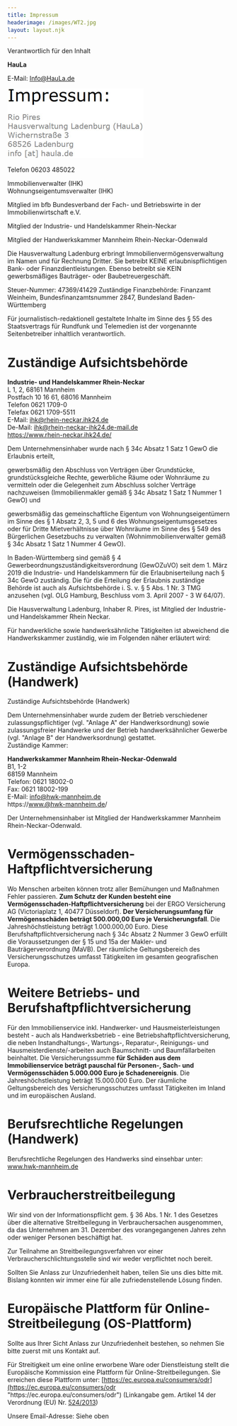 ```yaml
---
title: Impressum
headerimage: /images/WT2.jpg
layout: layout.njk
---
```

Verantwortlich für den Inhalt

**HauLa**

E-Mail: Info@HauLa.de

![](/images/HauLa3a.jpg)

Telefon 06203 485022

Immobilienverwalter (IHK)\
Wohnungseigentumsverwalter (IHK)

Mitglied im bfb Bundesverband der Fach- und Betriebswirte in der Immobilienwirtschaft e.V.

Mitglied der Industrie- und Handelskammer Rhein-Neckar

Mitglied der Handwerkskammer Mannheim Rhein-Neckar-Odenwald

Die Hausverwaltung Ladenburg erbringt Immobilienvermögensverwaltung im Namen und für Rechnung Dritter. Sie betreibt KEINE erlaubnispflichtigen Bank- oder Finanzdientleistungen. Ebenso betreibt sie KEIN gewerbsmäßiges Bauträger- oder Baubetreuergeschäft.

Steuer-Nummer: 47369/41429
Zuständige Finanzbehörde: Finanzamt Weinheim, Bundesfinanzamtsnummer 2847, Bundesland Baden-Württemberg

Für journalistisch-redaktionell gestaltete Inhalte im Sinne des § 55 des Staatsvertrags für Rundfunk und Telemedien ist der vorgenannte Seitenbetreiber inhaltlich verantwortlich.

# Zuständige Aufsichtsbehörde

**Industrie- und Handelskammer Rhein-Neckar**\
L 1, 2, 68161 Mannheim\
Postfach 10 16 61, 68016 Mannheim\
Telefon 0621 1709-0\
Telefax 0621 1709-5511\
E-Mail: ihk@rhein-neckar.ihk24.de \
De-Mail: ihk@rhein-neckar-ihk24.de-mail.de \
https://www.rhein-neckar.ihk24.de/

Dem Unternehmensinhaber wurde nach § 34c Absatz 1 Satz 1 GewO die Erlaubnis erteilt,

gewerbsmäßig den Abschluss von Verträgen über Grundstücke, grundstücksgleiche Rechte, gewerbliche Räume oder Wohnräume zu vermitteln oder die Gelegenheit zum Abschluss solcher Verträge nachzuweisen (Immobilienmakler gemäß § 34c Absatz 1 Satz 1 Nummer 1 GewO) und

gewerbsmäßig das gemeinschaftliche Eigentum von Wohnungseigentümern im Sinne des § 1 Absatz 2, 3, 5 und 6 des Wohnungseigentumsgesetzes oder für Dritte Mietverhältnisse über Wohnräume im Sinne des § 549 des Bürgerlichen Gesetzbuchs zu verwalten (Wohnimmobilienverwalter gemäß § 34c Absatz 1 Satz 1 Nummer 4 GewO).

In Baden-Württemberg sind gemäß § 4 Gewerbeordnungszuständigkeitsverordnung (GewOZuVO) seit dem 1. März 2019 die Industrie- und Handelskammern für die Erlaubniserteilung nach § 34c GewO zuständig. Die für die Erteilung der Erlaubnis zuständige Behörde ist auch als Aufsichtsbehörde i. S. v. § 5 Abs. 1 Nr. 3 TMG anzusehen (vgl. OLG Hamburg, Beschluss vom 3. April 2007 - 3 W 64/07).

Die Hausverwaltung Ladenburg, Inhaber R. Pires, ist Mitglied der Industrie- und Handelskammer Rhein Neckar.

Für handwerkliche sowie handwerksähnliche Tätigkeiten ist abweichend die Handwerkskammer zuständig, wie im Folgenden näher erläutert wird:

# Zuständige Aufsichtsbehörde (Handwerk)

Zuständige Aufsichtsbehörde (Handwerk)

Dem Unternehmensinhaber wurde zudem der Betrieb verschiedener zulassungspflichtiger (vgl. "Anlage A" der Handwerksordnung) sowie zulassungsfreier Handwerke und der Betrieb handwerksähnlicher Gewerbe (vgl. "Anlage B" der Handwerksordnung) gestattet.\
Zuständige Kammer:

**Handwerkskammer Mannheim Rhein-Neckar-Odenwald**\
B1, 1-2\
68159 Mannheim\
Telefon: 0621 18002-0\
Fax: 0621 18002-199\
E-Mail: info@hwk-mannheim.de\
https://www.@hwk-mannheim.de/

Der Unternehmensinhaber ist Mitglied der Handwerkskammer Mannheim Rhein-Neckar-Odenwald.

# Vermögensschaden-Haftpflichtversicherung

Wo Menschen arbeiten können trotz aller Bemühungen und Maßnahmen Fehler passieren. **Zum Schutz der Kunden besteht eine Vermögensschaden-Haftpflichtversicherung** bei der ERGO Versicherung AG (Victoriaplatz 1, 40477 Düsseldorf). **Der Versicherungsumfang für Vermögensschäden beträgt 500.000,00 Euro je Versicherungsfall**. Die  Jahreshöchstleistung beträgt 1.000.000,00 Euro. Diese Berufshaftpflichtversicherung nach § 34c Absatz 2 Nummer 3 GewO erfüllt die Voraussetzungen der § 15 und 15a der Makler- und Bauträgerverordnung (MaVB). Der räumliche Geltungsbereich des Versicherungsschutzes umfasst Tätigkeiten im gesamten geografischen Europa.

# Weitere Betriebs- und Berufshaftpflichtversicherung

Für den Immobilienservice inkl. Handwerker- und Hausmeisterleistungen besteht - auch als Handwerksbetrieb - eine Betriebshaftpflichtversicherung, die neben Instandhaltungs-, Wartungs-, Reparatur-, Reinigungs- und Hausmeisterdienste/-arbeiten auch Baumschnitt- und Baumfällarbeiten beinhaltet. Die Versicherungssumme **für Schäden aus dem Immobilienservice beträgt pauschal für Personen-, Sach- und Vermögensschäden 5.000.000 Euro je Schadenereignis**. Die Jahreshöchstleistung beträgt 15.000.000 Euro. Der räumliche Geltungsbereich des Versicherungsschutzes umfasst Tätigkeiten im Inland und im europäischen Ausland.

# Berufsrechtliche Regelungen (Handwerk)

Berufsrechtliche Regelungen des Handwerks sind einsehbar unter: www.hwk-mannheim.de

# Verbraucherstreitbeilegung

Wir sind von der Informationspflicht gem. § 36 Abs. 1 Nr. 1 des Gesetzes über die alternative Streitbeilegung in Verbrauchersachen ausgenommen, da das Unternehmen am 31. Dezember des vorangegangenen Jahres zehn oder weniger Personen beschäftigt hat.

Zur Teilnahme an Streitbeilegungsverfahren vor einer Verbraucherschlichtungsstelle sind wir weder verpflichtet noch bereit.

Sollten Sie Anlass zur Unzufriedenheit haben, teilen Sie uns dies bitte mit. Bislang konnten wir immer eine für alle zufriedenstellende Lösung finden.

# Europäische Plattform für Online-Streitbeilegung (OS-Plattform)

Sollte aus Ihrer Sicht Anlass zur Unzufriedenheit bestehen, so nehmen Sie bitte zuerst mit uns Kontakt auf.

Für Streitigkeit um eine online erworbene Ware oder Dienstleistung stellt die Europäische Kommission eine Plattform für Online-Streitbeilegungen. Sie erreichen diese Plattform unter: [https://ec.europa.eu/consumers/odr](https://ec.europa.eu/consumers/odr "https\://ec.europa.eu/consumers/odr") (Linkangabe gem. Artikel 14 der Verordnung (EU) Nr. [524/2013](https://eur-lex.europa.eu/legal-content/EN/TXT/?qid=1426859531321&uri=CELEX:32013R0524))

Unsere Email-Adresse: Siehe oben